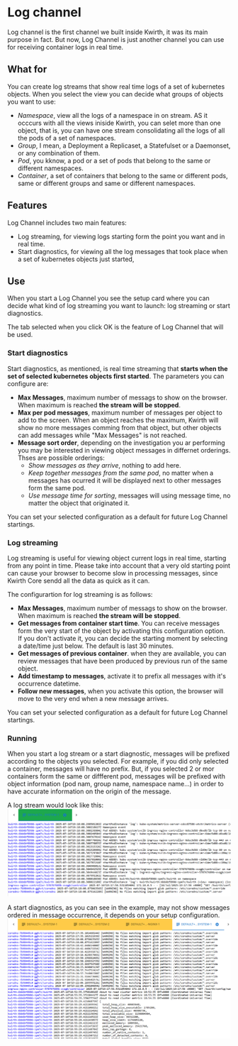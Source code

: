 # Log channel
Log channel is the first channel we built inside Kwirth, it was its main purpose in fact. But now, Log Channel is just another channel you can use for receiving container logs in real time.

## What for
You can create log streams that show real time logs of a set of kubernetes objects. When you select the view you can decide what groups of objects you want to use:

  - *Namespace*, view all the logs of a namespace in on stream. AS it occcurs with all the views iniside Kwirth, you can selet more than one object, that is, you can have one stream consolidating all the logs of all the pods of a set of namespaces.
  - *Group*, I mean, a Deployment a Replicaset, a Statefulset or a Daemonset, or any combination of them.
  - *Pod*, you kknow, a pod or a set of pods that belong to the same or different namespaces.
  - *Container*, a set of containers that belong to the same or different pods, same or different groups and same or different namespaces.

## Features
Log Channel includes two main features:

  - Log streaming, for viewing logs starting form the point you want and in real time.
  - Start diagnostics, for viewing all the log messages that took place when a set of kubernetes objects just started,

## Use
When you start a Log Channel you see the setup card where you can decide what kind of log streaming you want to launch: log streaming or start diagnostics.

The tab selected when you click OK is the feature of Log Channel that will be used.

### Start diagnostics
Start diagnostics, as mentioned, is real time streaming that **starts when the set of selected kubernetes objects first started**. The parameters you can configure are:

  - **Max Messages**, maximum number of messags to show on the browser. When maximum is reached **the stream will be stopped**.
  - **Max per pod messages**, maximum number of messages per object to add to the screen. When an object reaches the maximum, Kwirth will show no more messages comming from that object, but other objects can add messages while "Max Messages" is not reached.
  - **Message sort order**, depending on the investigation you ar performing you may be interested in viewing object messages in differnet orderings. Thses are possible orderings:
    - *Show messages as they arrive*, nothing to add here.
    - *Keep together messages from the same pod*, no matter when a messages has ocurred it will be displayed next to other messages form the same pod.
    - *Use message time for sorting*, messages will using message time, no matter the object that originated it.

You can set your selected configuration as a default for future Log Channel startings.

### Log streaming
Log streaming is useful for viewing object current logs in real time, starting from any point in time. Please take into account that a very old starting point can cause your browser to become slow in processing messages, since Kwirth Core sendd all the data as quick as it can.

The configurartion for log streaming is as follows:

  - **Max Messages**, maximum number of messags to show on the browser. When maximum is reached **the stream will be stopped**.
  - **Get messages from container start time**. You can receive messages form the very start of the object by activating this configuration option. If you don't activate it, you can decide the starting moment by selecting a date/time just below. The default is last 30 minutes.
  - **Get messages of previous container**. when they are available, you can review messages that have been produced by previous run of the same object.
  - **Add timestamp to messages**, activate it to prefix all messages with it's occurrence datetime.
  - **Follow new messages**, when you activate this option, the browser will move to the very end when a new message arrives.

You can set your selected configuration as a default for future Log Channel startings.

### Running
When you start a log stream or a start diagnostic, messages will be prefixed according to the objects you selected. For example, if you did only selected a container, messages will have no prefix. But, if you selected 2 or mor containers form the same or diffferent pod, messages will be prefixed with object information (pod nam, group name, namespace name...) in order to have accurate information on the origin of the message.

A log stream would look like this:
![logstream](./ch-log-running-ls.png)

A start diagnostics, as you can see in the example, may not show messages ordered in message occurrence, it depends on your setup configuration.
![sd](./ch-log-running-sd.png)